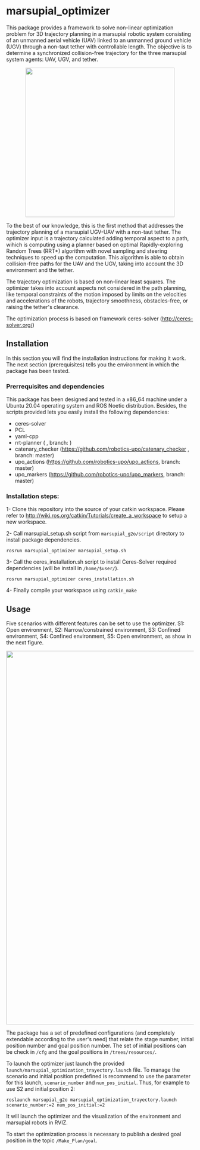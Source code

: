 # marsupial_optimizer

This package provides a framework to solve non-linear optimization problem for 3D trajectory planning in a marsupial robotic system consisting of an unmanned aerial vehicle (UAV) linked to an unmanned ground vehicle (UGV) through a non-taut tether with controllable length. The objective is to determine a synchronized collision-free trajectory for the three marsupial system agents: UAV, UGV, and tether. 

<p align="center">
    <img src="worlds/scenario_2.gif" width="400">
</p>

To the best of our knowledge, this is the first method that addresses  the trajectory planning of a marsupial UGV-UAV with a non-taut tether. The optimizer input is  a trajectory calculated adding temporal aspect to a path, wihich is computing using a planner based on optimal Rapidly-exploring Random Trees (RRT*) algorithm with novel sampling and steering techniques to speed up the computation. This algorithm is able to obtain collision-free paths for the UAV and the UGV, taking into account the 3D environment and the tether.

The trajectory optimization is based on non-linear least squares. The optimizer takes into account  aspects not considered in the path planning, like temporal constraints of the motion imposed by limits on the velocities and accelerations of the robots, trajectory smoothness, obstacles-free, or raising the tether's clearance. 

The optimization process is based on framework ceres-solver (http://ceres-solver.org/)

## Installation

In this section you will find the installation instructions for making it work. The next section (prerequisites) tells you the environment in which the package has been tested.

### Prerrequisites and dependencies

This package has been designed and tested in a x86_64 machine under a Ubuntu 20.04 operating system and ROS Noetic distribution. Besides, the scripts provided lets you easily install the following dependencies:

- ceres-solver
- PCL
- yaml-cpp
- rrt-planner ( , branch: )
- catenary_checker (https://github.com/robotics-upo/catenary_checker , branch: master) 
- upo_actions (https://github.com/robotics-upo/upo_actions, branch: master)
- upo_markers (https://github.com/robotics-upo/upo_markers, branch: master)

### Installation steps:

1- Clone this repository into the source of your catkin workspace. Please refer to http://wiki.ros.org/catkin/Tutorials/create_a_workspace to setup a new workspace.

2- Call marsupial_setup.sh script from ```marsupial_g2o/script``` directory to install package dependencies.

```
rosrun marsupial_optimizer marsupial_setup.sh
```

3- Call the ceres_installation.sh script to install Ceres-Solver required dependencies (will be install in ```/home/$user/```).

```
rosrun marsupial_optimizer ceres_installation.sh
```

4- Finally compile your workspace using ```catkin_make``` 

## Usage

Five scenarios with different features can be set to use the optimizer. S1: Open environment, S2: Narrow/constrained environment, S3: Confined environment, S4: Confined environment, S5: Open environment, as show in the next figure.

<p align="center">
    <img src="worlds/5_scenarios.png" width="1000">
</p>

The package has a set of predefined configurations (and completely extendable according to the user's need) that relate the stage number, initial position number and goal position number. The set of initial positions can be check in ```/cfg``` and the goal positions in ```/trees/resources/```.

To launch the optimizer just launch the provided ```launch/marsupial_optimization_trayectory.launch``` file. To manage the scenario and initial position predefined is recommend to use the parameter for this launch, ```scenario_number``` and ```num_pos_initial```. Thus, for example to use S2 and initial position 2: 

```
roslaunch marsupial_g2o marsupial_optimization_trayectory.launch scenario_number:=2 num_pos_initial:=2
```

It will launch the optimizer and the visualization of the environment and marsupial robots in RVIZ. 

To start the optimization process is necessary to publish a desired goal position in the topic ```/Make_Plan/goal```.
